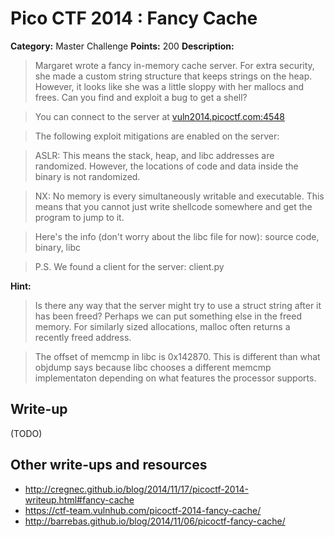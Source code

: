 # Pico CTF 2014 : Fancy Cache

**Category:** Master Challenge
**Points:** 200
**Description:**

>Margaret wrote a fancy in-memory cache server. For extra security, she made a custom string structure that keeps strings on the heap. However, it looks like she was a little sloppy with her mallocs and frees. Can you find and exploit a bug to get a shell?

>You can connect to the server at [vuln2014.picoctf.com:4548](http://vuln2014.picoctf.com:4548)

>The following exploit mitigations are enabled on the server:

>ASLR: This means the stack, heap, and libc addresses are randomized. However, the locations of code and data inside the binary is not randomized.

>NX: No memory is every simultaneously writable and executable. This means that you cannot just write shellcode somewhere and get the program to jump to it.

>Here's the info (don't worry about the libc file for now): source code, binary, libc

>P.S. We found a client for the server: client.py

**Hint:**
>Is there any way that the server might try to use a struct string after it has been freed? Perhaps we can put something else in the freed memory. For similarly sized allocations, malloc often returns a recently freed address.

>The offset of memcmp in libc is 0x142870. This is different than what objdump says because libc chooses a different memcmp implementaton depending on what features the processor supports.

## Write-up

(TODO)

## Other write-ups and resources

* <http://cregnec.github.io/blog/2014/11/17/picoctf-2014-writeup.html#fancy-cache>
* <https://ctf-team.vulnhub.com/picoctf-2014-fancy-cache/>
* <http://barrebas.github.io/blog/2014/11/06/picoctf-fancy-cache/>

